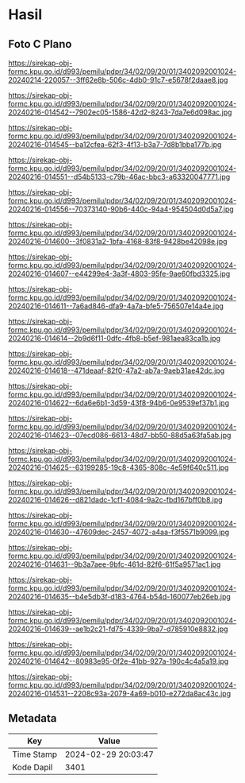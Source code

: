 # Hasil

## Foto C Plano

https://sirekap-obj-formc.kpu.go.id/d993/pemilu/pdpr/34/02/09/20/01/3402092001024-20240214-220057--3ff62e8b-506c-4db0-91c7-e5678f2daae8.jpg

https://sirekap-obj-formc.kpu.go.id/d993/pemilu/pdpr/34/02/09/20/01/3402092001024-20240216-014542--7902ec05-1586-42d2-8243-7da7e6d098ac.jpg

https://sirekap-obj-formc.kpu.go.id/d993/pemilu/pdpr/34/02/09/20/01/3402092001024-20240216-014545--ba12cfea-62f3-4f13-b3a7-7d8b1bba177b.jpg

https://sirekap-obj-formc.kpu.go.id/d993/pemilu/pdpr/34/02/09/20/01/3402092001024-20240216-014551--d54b5133-c79b-46ac-bbc3-a63320047771.jpg

https://sirekap-obj-formc.kpu.go.id/d993/pemilu/pdpr/34/02/09/20/01/3402092001024-20240216-014556--70373140-90b6-440c-94a4-954504d0d5a7.jpg

https://sirekap-obj-formc.kpu.go.id/d993/pemilu/pdpr/34/02/09/20/01/3402092001024-20240216-014600--3f0831a2-1bfa-4168-83f8-9428be42098e.jpg

https://sirekap-obj-formc.kpu.go.id/d993/pemilu/pdpr/34/02/09/20/01/3402092001024-20240216-014607--e44299e4-3a3f-4803-95fe-9ae60fbd3325.jpg

https://sirekap-obj-formc.kpu.go.id/d993/pemilu/pdpr/34/02/09/20/01/3402092001024-20240216-014611--7a6ad846-dfa9-4a7a-bfe5-756507e14a4e.jpg

https://sirekap-obj-formc.kpu.go.id/d993/pemilu/pdpr/34/02/09/20/01/3402092001024-20240216-014614--2b9d6f11-0dfc-4fb8-b5ef-981aea83ca1b.jpg

https://sirekap-obj-formc.kpu.go.id/d993/pemilu/pdpr/34/02/09/20/01/3402092001024-20240216-014618--471deaaf-82f0-47a2-ab7a-9aeb31ae42dc.jpg

https://sirekap-obj-formc.kpu.go.id/d993/pemilu/pdpr/34/02/09/20/01/3402092001024-20240216-014622--6da6e6b1-3d59-43f8-94b6-0e9539ef37b1.jpg

https://sirekap-obj-formc.kpu.go.id/d993/pemilu/pdpr/34/02/09/20/01/3402092001024-20240216-014623--07ecd086-6613-48d7-bb50-88d5a63fa5ab.jpg

https://sirekap-obj-formc.kpu.go.id/d993/pemilu/pdpr/34/02/09/20/01/3402092001024-20240216-014625--63199285-19c8-4365-808c-4e59f640c511.jpg

https://sirekap-obj-formc.kpu.go.id/d993/pemilu/pdpr/34/02/09/20/01/3402092001024-20240216-014626--d821dadc-1cf1-4084-9a2c-fbd167bff0b8.jpg

https://sirekap-obj-formc.kpu.go.id/d993/pemilu/pdpr/34/02/09/20/01/3402092001024-20240216-014630--47609dec-2457-4072-a4aa-f3f5571b9099.jpg

https://sirekap-obj-formc.kpu.go.id/d993/pemilu/pdpr/34/02/09/20/01/3402092001024-20240216-014631--9b3a7aee-9bfc-461d-82f6-61f5a9571ac1.jpg

https://sirekap-obj-formc.kpu.go.id/d993/pemilu/pdpr/34/02/09/20/01/3402092001024-20240216-014635--b4e5db3f-d183-4764-b54d-160077eb26eb.jpg

https://sirekap-obj-formc.kpu.go.id/d993/pemilu/pdpr/34/02/09/20/01/3402092001024-20240216-014639--ae1b2c21-fd75-4339-9ba7-d785910e8832.jpg

https://sirekap-obj-formc.kpu.go.id/d993/pemilu/pdpr/34/02/09/20/01/3402092001024-20240216-014642--80983e95-0f2e-41bb-927a-190c4c4a5a19.jpg

https://sirekap-obj-formc.kpu.go.id/d993/pemilu/pdpr/34/02/09/20/01/3402092001024-20240216-014531--2208c93a-2079-4a69-b010-e272da8ac43c.jpg


## Metadata

| Key        | Value               |
| ---------- | ------------------- |
| Time Stamp | 2024-02-29 20:03:47 |
| Kode Dapil | 3401                |



